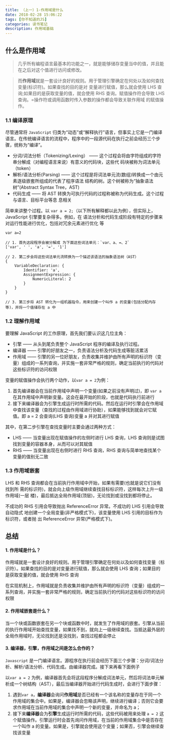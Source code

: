 ```yaml
---
title: （上一）1-作用域是什么
date: 2018-02-28 15:06:22
tags: [你不知道的JS]
categories: 读书笔记
description: 作用域基础
---
```

<!-- more -->

## 什么是作用域

>几乎所有编程语言最基本的功能之一，就是能够储存变量当中的值，并且能在之后对这个值进行访问或修改。  

>而**作用域**就是一套设计良好的规则。用于管理引擎确定在何处以及如何查找变量(标识符)。如果查找的目的是对
变量进行赋值，那么就会使用 LHS 查询;如果目的是获取变量的值，就会使用 RHS 查询。赋值操作符会导致 LHS 查询。=操作符或调用函数时传入参数的操作都会导致关联作用域 的赋值操作。

### 1.1 编译原理

尽管通常将 `JavaScript` 归类为“动态”或“解释执行”语言，但事实上它是一门编译语言。在传统编译语言的流程中，程序中的一段源代码在执行之前会经历三个步骤，统称为“编译”。
- 分词/词法分析（Tokenizing/Lexing） —— 这个过程会将由字符组成的字符串分解成（对编程语言来说）有意义的代码块，这些代 码块被称为词法单元（token）
- 解析/语法分析(Parsing) —— 这个过程是将词法单元流(数组)转换成一个由元素逐级嵌套所组成的代表了程序语法 结构的树。这个树被称为“抽象语法树”(Abstract Syntax Tree，AST)
- 代码生成 —— 将 AST 转换为可执行代码的过程称被称为代码生成。这个过程与语言、目标平台等息 息相关

简单来讲整个过程。以 `var a = 2;`（以下所有解释都以此为例），但实际上，JavaScript 引擎要复杂得多。例如，在 语法分析和代码生成阶段有特定的步骤来对运行性能进行优化，包括对冗余元素进行优化 等

```
var a=2

// 1. 首先这段程序会被分解成 为下面这些词法单元：`var、a、=、2`
['var', ' ', 'a', '=', '1']

// 2. 第二步会将这些词法单元流转换为一个描述该语法的抽象语法树（AST）
{
    VariableDeclaration: {
        Identifier: 'a',
        AssignmentExpression: {
            NumericLiteral: 2
        }
    }
}

// 3. 第三步将 AST 转化为一组机器指令，用来创建一个叫作 a 的变量(包括分配内存等)，并将一个值储存在 a 中
```

### 1.2 理解作用域

要理解 JavaScript 的工作原理，首先我们要认识这几位主角：
- 引擎 —— 从头到尾负责整个 JavaScript 程序的编译及执行过程。
- 编译器 —— 引擎的好朋友之一，负责语法分析及代码生成等脏活累活
- 作用域 —— 引擎的另一位好朋友，负责收集并维护由所有声明的标识符（变量）组成的一系列查询，并实施一套非常严格的规则，确定当前执行的代码对这些标识符的访问权限

变量的赋值操作会执行两个动作，以`var a = 2`为例：
1. 首先编译器会在当前作用域中声明一个变量(如果之前没有声明过)，即 `var a` 在其作用域中声明新变量。这会在最开始的阶段，也就是代码执行前进行
2. 接下来编译器会为引擎生成运行时所需的代码。然后在运行时引擎会在作用域中查找该变量（查找的过程由作用域进行协助），如果能够找到就会对它赋值。即 a = 2 会查询(LHS 查询)变量 a 并对其进行赋值

其中，在第二步引擎在查找变量时主要会通过两种方式：
- LHS —— 当变量出现在赋值操作的左侧时进行 LHS 查询，LHS 查询则是试图 找到变量的容器本身，从而可以对其赋值
- RHS —— 当变量出现在右侧时进行 RHS 查询，RHS 查询与简单地查找某个变量的值别无二致

### 1.3 作用域嵌套

LHS 和 RHS 查询都会在当前执行作用域中开始，如果有需要(也就是说它们没有找到所 需的标识符)，就会向上级作用域继续查找目标标识符，这样每次上升一级作用域(一层 楼)，最后抵达全局作用域(顶层)，无论找到或没找到都将停止。

不成功的 RHS 引用会导致抛出 ReferenceError 异常。不成功的 LHS 引用会导致自动隐式 地创建一个全局变量(非严格模式下)，该变量使用 LHS 引用的目标作为标识符，或者抛 出 ReferenceError 异常(严格模式下)。

## 总结

#### 1. 作用域是什么？

作用域就是一套设计良好的规则。用于管理引擎确定在何处以及如何查找变量（标识符）。如果查找的目的是对变量进行赋值，那么就会使用 LHS 查询；如果目的是获取变量的值，就会使用 RHS 查询

在实现机制上，作用域就是负责收集并维护由所有声明的标识符（变量）组成的一系列查询，并实施一套非常严格的规则，确定当前执行的代码对这些标识符的访问权限

#### 2. 作用域嵌套是什么？

当一个块或函数嵌套在另一个块或函数中时，就发生了作用域的嵌套。引擎从当前的执行作用域开始查找变量，如果找不到，就向上一级继续查找。当抵达最外层的全局作用域时，无论找到还是没找到，查找过程都会停止

#### 3. 编译器，引擎，作用域之间是怎么合作的？

`Javascript` 是一门编译语言。源程序在执行前会经历下面三个步骤：分词/词法分析、解析/语法分析、代码生成。由编译器完成。接下来再看下面例子

以`var a = 2` 为例，编译器首先会将这段程序分解成词法单元，然后将词法单元解析成一个树结构（AST），最后当编译器开始进行代码生成时，会进行下面步骤：
1. 遇到`var a`，**编译器**会询问**作用域**是否已经有一个该名称的变量存在于同一个作用域的集合中。如果是，编译器会忽略该声明，继续进行编译；否则它会要求作用域在当前作用域的集合中声明一个新的变量，并命名为 a；
2. 接下来**编译器**会为**引擎**生成运行时所需的代码，这些代码被用来处理 `a = 2` 这个赋值操作。引擎运行时会首先询问作用域，在当前的作用域集合中是否存在一个叫作 a 的变量。如果是，引擎就会使用这个变量；如果否，引擎会继续查找该变量